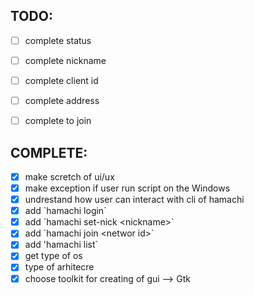 ## TODO:
- [ ] complete status
- [ ] complete nickname
- [ ] complete client id
- [ ] complete address
- [ ] complete to join


## COMPLETE:
- [x] make scretch of ui/ux
- [x] make exception if user run script on the Windows
- [x] undrestand how user can interact with cli of hamachi
- [x] add \`hamachi login\`
- [x] add \`hamachi set-nick \<nickname\>\`
- [x] add \`hamachi join \<networ id\>\`
- [x] add \'hamachi list\`
- [x] get type of os
- [x] type of arhitecre
- [x] choose toolkit for creating of gui --> Gtk
